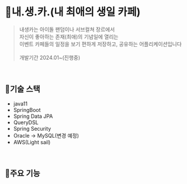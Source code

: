 # :stars:내.생.카.(내 최애의 생일 카페)
> 내생카는 아이돌 팬덤이나 서브컬쳐 장르에서<br>
> 자신이 좋아하는 존재(최애)의 기념일에 열리는<br>
> 이벤트 카페들의 일정을 보기 편하게 저장하고, 공유하는 어플리케이션입니다<br><br>
> 개발기간 2024.01~(진행중)
<br>

## :wrench:기술 스택
- java11
- SpringBoot
- Spring Data JPA
- QueryDSL
- Spring Security
- Oracle -> MySQL(변경 예정)
- AWS(Light sail)
<br>

## :lollipop:주요 기능

  
